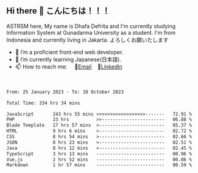 ## Hi there 👋 こんにちは！！！
ASTRSM here, My name is Dhafa Defrita and I'm currently studying Information System at Gunadarma University as a student. I'm from Indonesia and currently living in Jakarta. よろしくお願いたします

- 🔭 I’m a proficient front-end web developer.
- 🌱 I’m currently learning Japanese(日本語).
- 📫 How to reach me: &nbsp;&nbsp;&nbsp;&nbsp;📧[Email](dhafadefrita@gmail.com)&nbsp;&nbsp;&nbsp;&nbsp;💼[LinkedIn](https://www.linkedin.com/in/dhafa-defrita-rama-yudistira-9357a9229/)
<br>
<!-- <p align="left">
<a href="https://github.com/ASTRSM">
  <img height="180em" src="https://github-readme-stats-eight-theta.vercel.app/api?username=ASTRSM&show_icons=true&theme=dracula&include_all_commits=true&count_private=true"/>
  <img height="180em" src="https://github-readme-stats-eight-theta.vercel.app/api/top-langs/?username=ASTRSM&layout=compact&langs_count=8&theme=dracula"/>
</a>
</p> -->

<!--START_SECTION:waka-->

```txt
From: 25 January 2023 - To: 10 October 2023

Total Time: 334 hrs 34 mins

JavaScript       243 hrs 55 mins >>>>>>>>>>>>>>>>>>-------   72.91 %
PHP              23 hrs          >>-----------------------   06.88 %
Blade Template   17 hrs 57 mins  >------------------------   05.37 %
HTML             9 hrs 6 mins    >------------------------   02.72 %
CSS              8 hrs 54 mins   >------------------------   02.66 %
JSON             8 hrs 23 mins   >------------------------   02.51 %
Java             8 hrs 12 mins   >------------------------   02.45 %
TypeScript       3 hrs 13 mins   -------------------------   00.96 %
Vue.js           2 hrs 52 mins   -------------------------   00.86 %
Markdown         1 hr 57 mins    -------------------------   00.59 %
```

<!--END_SECTION:waka-->
